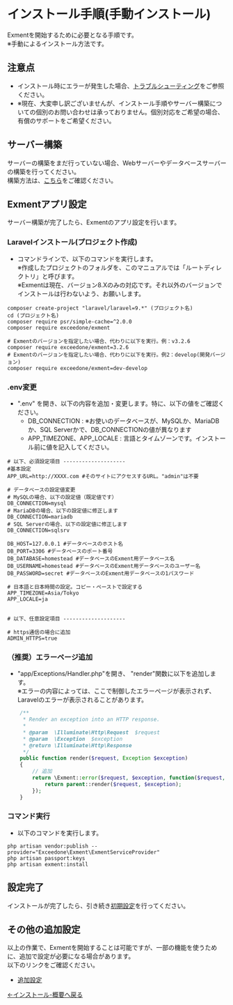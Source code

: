 # インストール手順(手動インストール)
Exmentを開始するために必要となる手順です。  
※手動によるインストール方法です。  

## 注意点
- インストール時にエラーが発生した場合、[トラブルシューティング](/ja/troubleshooting)をご参照ください。
- ※現在、大変申し訳ございませんが、インストール手順やサーバー構築についての個別のお問い合わせは承っておりません。個別対応をご希望の場合、有償のサポートをご希望ください。　　

## サーバー構築
サーバーの構築をまだ行っていない場合、Webサーバーやデータベースサーバーの構築を行ってください。  
構築方法は、[こちら](/ja/server)をご確認ください。


## Exmentアプリ設定
サーバー構築が完了したら、Exmentのアプリ設定を行います。

### Laravelインストール(プロジェクト作成)
- コマンドラインで、以下のコマンドを実行します。  
※作成したプロジェクトのフォルダを、このマニュアルでは「ルートディレクトリ」と呼びます。  
※Exmentは現在、バージョン8.Xのみの対応です。それ以外のバージョンでインストールは行わないよう、お願いします。

~~~
composer create-project "laravel/laravel=9.*" (プロジェクト名)
cd (プロジェクト名)
composer require psr/simple-cache=^2.0.0
composer require exceedone/exment

# Exmentのバージョンを指定したい場合、代わりに以下を実行。例：v3.2.6
composer require exceedone/exment=3.2.6
# Exmentのバージョンを指定したい場合、代わりに以下を実行。例2：develop(開発バージョン)
composer require exceedone/exment=dev-develop
~~~


### .env変更

- ".env" を開き、以下の内容を追加・変更します。<span class="red bold">特に、以下の値をご確認ください。</span>  
    - DB_CONNECTION : ※お使いのデータベースが、MySQLか、MariaDBか、SQL Serverかで、DB_CONNECTIONの値が異なります
    - APP_TIMEZONE、APP_LOCALE : 言語とタイムゾーンです。インストール前に値を記入してください。

~~~
# 以下、必須設定項目 --------------------
#基本設定
APP_URL=http://XXXX.com #そのサイトにアクセスするURL。"admin"は不要

# データベースの設定値変更
# MySQLの場合、以下の設定値（既定値です）
DB_CONNECTION=mysql
# MariaDBの場合、以下の設定値に修正します
DB_CONNECTION=mariadb
# SQL Serverの場合、以下の設定値に修正します
DB_CONNECTION=sqlsrv

DB_HOST=127.0.0.1 #データベースのホスト名
DB_PORT=3306 #データベースのポート番号
DB_DATABASE=homestead #データベースのExment用データベース名
DB_USERNAME=homestead #データベースのExment用データベースのユーザー名
DB_PASSWORD=secret #データベースのExment用データベースの1パスワード

# 日本語と日本時間の設定。コピー・ペーストで設定する
APP_TIMEZONE=Asia/Tokyo
APP_LOCALE=ja


# 以下、任意設定項目 --------------------

# https通信の場合に追加
ADMIN_HTTPS=true

~~~


### （推奨）エラーページ追加

- "app/Exceptions/Handler.php"を開き、 "render"関数に以下を追加します。  
※エラーの内容によっては、ここで制御したエラーページが表示されず、Laravelのエラーが表示されることがあります。

~~~ php
    /**
     * Render an exception into an HTTP response.
     *
     * @param  \Illuminate\Http\Request  $request
     * @param  \Exception  $exception
     * @return \Illuminate\Http\Response
     */
    public function render($request, Exception $exception)
    {
        // 追加
        return \Exment::error($request, $exception, function($request, $exception){
            return parent::render($request, $exception);
        });
    }
~~~


### コマンド実行
- 以下のコマンドを実行します。

~~~
php artisan vendor:publish --provider="Exceedone\Exment\ExmentServiceProvider"
php artisan passport:keys
php artisan exment:install
~~~

## 設定完了
インストールが完了したら、引き続き[初期設定](/ja/first_setting.md)を行ってください。  


## その他の追加設定
以上の作業で、Exmentを開始することは可能ですが、一部の機能を使うために、追加で設定が必要になる場合があります。  
以下のリンクをご確認ください。  
- [追加設定](/ja/quickstart_more)



[←インストール-概要へ戻る](/ja/quickstart)